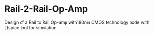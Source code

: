 # Rail-2-Rail-Op-Amp
Design of a Rail to Rail Op-amp with180nm CMOS technology node with Ltspice tool for simulation
